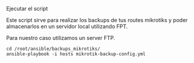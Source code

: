 Ejecutar el script

Este script sirve para realizar los backups de tus routes mikrotiks y poder almacenarlos en un servidor local utilizando FPT.

Para nuestro caso utilizamos un server FTP.

```
cd /root/ansible/backups_mikrotiks/
ansible-playbook -i hosts mikrotik-backup-config.yml
```